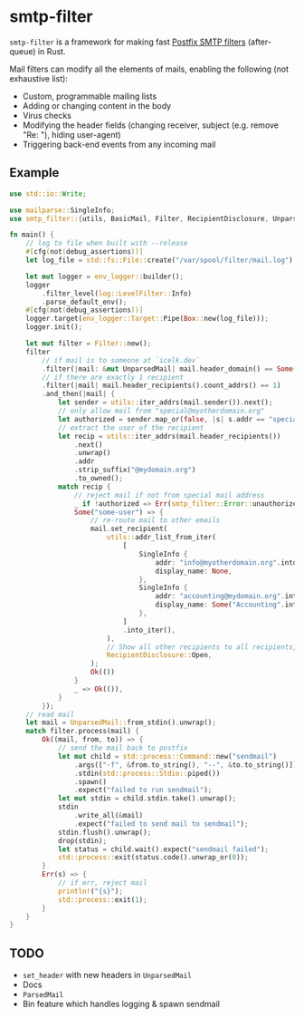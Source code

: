# smtp-filter

`smtp-filter` is a framework for making fast
[Postfix SMTP filters](https://www.postfix.org/FILTER_README.html) (after-queue) in Rust.

Mail filters can modify all the elements of mails, enabling the following (not exhaustive list):

-   Custom, programmable mailing lists
-   Adding or changing content in the body
-   Virus checks
-   Modifying the header fields (changing receiver, subject (e.g. remove "Re: "), hiding user-agent)
-   Triggering back-end events from any incoming mail

## Example

```rust
use std::io::Write;

use mailparse::SingleInfo;
use smtp_filter::{utils, BasicMail, Filter, RecipientDisclosure, UnparsedMail};

fn main() {
    // log to file when built with --release
    #[cfg(not(debug_assertions))]
    let log_file = std::fs::File::create("/var/spool/filter/mail.log").unwrap();

    let mut logger = env_logger::builder();
    logger
        .filter_level(log::LevelFilter::Info)
        .parse_default_env();
    #[cfg(not(debug_assertions))]
    logger.target(env_logger::Target::Pipe(Box::new(log_file)));
    logger.init();

    let mut filter = Filter::new();
    filter
        // if mail is to someone at `icelk.dev`
        .filter(|mail: &mut UnparsedMail| mail.header_domain() == Some("mydomain.org"))
        // if there are exactly 1 recipient
        .filter(|mail| mail.header_recipients().count_addrs() == 1)
        .and_then(|mail| {
            let sender = utils::iter_addrs(mail.sender()).next();
            // only allow mail from "special@myotherdomain.org"
            let authorized = sender.map_or(false, |s| s.addr == "special@myotherdomain.org");
            // extract the user of the recipient
            let recip = utils::iter_addrs(mail.header_recipients())
                .next()
                .unwrap()
                .addr
                .strip_suffix("@mydomain.org")
                .to_owned();
            match recip {
                // reject mail if not from special mail address
                _ if !authorized => Err(smtp_filter::Error::unauthorized()),
                Some("some-user") => {
                    // re-route mail to other emails
                    mail.set_recipient(
                        utils::addr_list_from_iter(
                            [
                                SingleInfo {
                                    addr: "info@myotherdomain.org".into(),
                                    display_name: None,
                                },
                                SingleInfo {
                                    addr: "accounting@mydomain.org".into(),
                                    display_name: Some("Accounting".into()),
                                },
                            ]
                            .into_iter(),
                        ),
                        // Show all other recipients to all recipients, so you can continue the thread
                        RecipientDisclosure::Open,
                    );
                    Ok(())
                }
                _ => Ok(()),
            }
        });
    // read mail
    let mail = UnparsedMail::from_stdin().unwrap();
    match filter.process(mail) {
        Ok((mail, from, to)) => {
            // send the mail back to postfix
            let mut child = std::process::Command::new("sendmail")
                .args(["-f", &from.to_string(), "--", &to.to_string()])
                .stdin(std::process::Stdio::piped())
                .spawn()
                .expect("failed to run sendmail");
            let mut stdin = child.stdin.take().unwrap();
            stdin
                .write_all(&mail)
                .expect("failed to send mail to sendmail");
            stdin.flush().unwrap();
            drop(stdin);
            let status = child.wait().expect("sendmail failed");
            std::process::exit(status.code().unwrap_or(0));
        }
        Err(s) => {
            // if err, reject mail
            println!("{s}");
            std::process::exit(1);
        }
    }
}

```

## TODO

-   `set_header` with new headers in `UnparsedMail`
-   Docs
-   `ParsedMail`
-   Bin feature which handles logging & spawn sendmail
